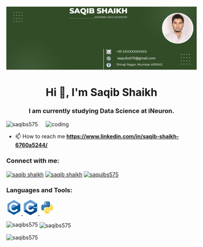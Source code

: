 ![logo](https://github.com/Saqibs575/Saqibs575/blob/main/Screenshot%202022-10-16%20230832.png)
<h1 align="center">Hi 👋, I'm Saqib Shaikh</h1>
<h3 align="center">I am currently studying Data Science at iNeuron.</h3>
<img align="right" alt="coding"  width="400" src="https://i.pinimg.com/originals/e3/57/7c/e3577c0dbda0e1d853f4c7ac50aa2915.gif"
<p align="left"> <img src="https://komarev.com/ghpvc/?username=saqibs575&label=Profile%20views&color=0e75b6&style=flat" alt="saqibs575" /> </p>

- 📫 How to reach me **https://www.linkedin.com/in/saqib-shaikh-6760a5244/**

<h3 align="left">Connect with me:</h3>
<p align="left">
<a href="https://www.linkedin.com/in/saqib-shaikh-6760a5244/" target="blank"><img align="center" src="https://raw.githubusercontent.com/rahuldkjain/github-profile-readme-generator/master/src/images/icons/Social/linked-in-alt.svg" alt="saqib shaikh" height="30" width="40" /></a>
<a href="https://kaggle.com/saqibsk" target="blank"><img align="center" src="https://raw.githubusercontent.com/rahuldkjain/github-profile-readme-generator/master/src/images/icons/Social/kaggle.svg" alt="saqib shaikh" height="30" width="40" /></a>
<a href="https://www.hackerrank.com/saquibs575" target="blank"><img align="center" src="https://raw.githubusercontent.com/rahuldkjain/github-profile-readme-generator/master/src/images/icons/Social/hackerrank.svg" alt="saquibs575" height="30" width="40" /></a>
</p>

<h3 align="left">Languages and Tools:</h3>
<p align="left"> <a href="https://www.cprogramming.com/" target="_blank" rel="noreferrer"> <img src="https://raw.githubusercontent.com/devicons/devicon/master/icons/c/c-original.svg" alt="c" width="40" height="40"/> </a> <a href="https://www.w3schools.com/cpp/" target="_blank" rel="noreferrer"> <img src="https://raw.githubusercontent.com/devicons/devicon/master/icons/cplusplus/cplusplus-original.svg" alt="cplusplus" width="40" height="40"/> </a> <a href="https://www.python.org" target="_blank" rel="noreferrer"> <img src="https://raw.githubusercontent.com/devicons/devicon/master/icons/python/python-original.svg" alt="python" width="40" height="40"/> </a> </p>

<p><img align="left" src="https://github-readme-stats.vercel.app/api/top-langs?username=saqibs575&show_icons=true&locale=en&layout=compact" alt="saqibs575" /></p>

<p>&nbsp;<img align="center" src="https://github-readme-stats.vercel.app/api?username=saqibs575&show_icons=true&locale=en" alt="saqibs575" /></p>

<p><img align="center" src="https://github-readme-streak-stats.herokuapp.com/?user=saqibs575&" alt="saqibs575" /></p>
